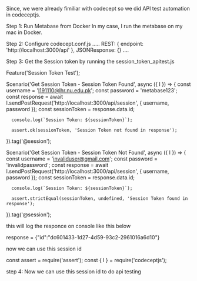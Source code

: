 Since, we were already fimiliar with codecept so we did API test automation in codeceptjs.

Step 1: Run Metabase from Docker
In my case, I run the metabase on my mac in Docker.

Step 2: Configure codecept.conf.js
.....
    REST: 
    {
      endpoint: 'http://localhost:3000/api'
    },
    JSONResponse: {}
....

Step 3: Get the Session token by running the session_token_apitest.js

Feature('Session Token Test');

  Scenario('Get Session Token - Session Token Found', async ({ I }) => {
      const username = 'l191110@lhr.nu.edu.pk';
      const password = 'metabase123';
      const response = await I.sendPostRequest('http://localhost:3000/api/session', { username, password });
      const sessionToken = response.data.id;

      console.log(`Session Token: ${sessionToken}`);

      assert.ok(sessionToken, 'Session Token not found in response');
  }).tag('@session');

  Scenario('Get Session Token - Session Token Not Found', async ({ I }) => {
      const username = 'invaliduser@gmail.com';
      const password = 'invalidpassword';
      const response = await I.sendPostRequest('http://localhost:3000/api/session', { username, password });
      const sessionToken = response.data.id;

      console.log(`Session Token: ${sessionToken}`);

      assert.strictEqual(sessionToken, undefined, 'Session Token found in response');
  }).tag('@session');

this will log the responce on console like this below

  response = {"id":"dc601433-1d27-4d59-93c2-2961016a6d10"}

now we can use this session id 


const assert = require('assert');
const { I } = require('codeceptjs');

step 4: Now we can use this session id to do api testing